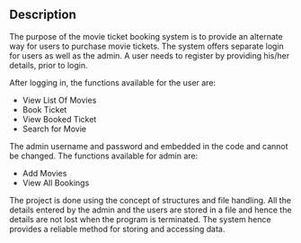 ## Description

The purpose of the movie ticket booking system is to provide an alternate way for users to purchase movie tickets. The system offers separate login for users as well as the admin.
A user needs to register by providing his/her details, prior to login. 

After logging in, the functions available for the user are:

*   View List Of Movies
*   Book Ticket
*   View Booked Ticket
*   Search for Movie

The admin username and password and embedded in the code and cannot be changed. The functions available for admin are:

*   Add Movies
*   View All Bookings

The project is done using the concept of structures and file handling. All the details entered by the admin and the users are stored in a file and hence the details are not lost when the program is terminated. The system hence provides a reliable method for storing and accessing data.

